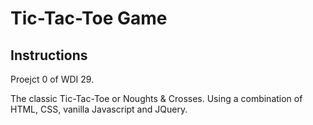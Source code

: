 # Tic-Tac-Toe Game

## Instructions

Proejct 0 of WDI 29.

The classic Tic-Tac-Toe or Noughts & Crosses.  Using a combination of HTML, CSS, vanilla Javascript and JQuery.
